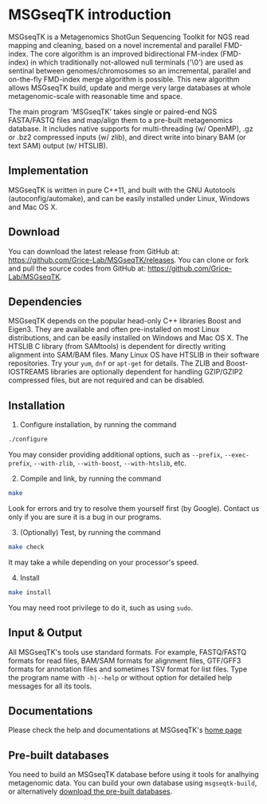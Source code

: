 MSGseqTK introduction
=====================
MSGseqTK is a Metagenomics ShotGun Sequencing Toolkit for NGS read mapping and cleaning,
based on a novel incremental and parallel FMD-index.
The core algorithm is an improved bidirectional FM-index (FMD-index) in which traditionally not-allowed
null terminals ('\0') are used as sentinal between genomes/chromosomes so an imcremental, parallel and on-the-fly
FMD-index merge algorithm is possible.
This new algorithm allows MSGseqTK build, update and merge very large databases at whole metagenomic-scale with reasonable time and space.

The main program 'MSGseqTK' takes single or paired-end NGS FASTA/FASTQ files and map/align them to a pre-built metagenomics database.
It includes native supports for multi-threading (w/ OpenMP), .gz or .bz2 compressed inputs (w/ zlib), and direct write into binary BAM (or text SAM) output (w/ HTSLIB).

Implementation
--------------
MSGseqTK is written in pure C++11, and built with the GNU Autotools (autoconfig/automake), and can be easily installed under Linux, Windows and Mac OS X.

Download
--------
You can download the latest release from GitHub at: https://github.com/Grice-Lab/MSGseqTK/releases.
You can clone or fork and pull the source codes from GitHub at: https://github.com/Grice-Lab/MSGseqTK.

Dependencies
------------
MSGseqTK depends on the popular head-only C++ libraries Boost and Eigen3. They are available and often pre-installed on most Linux distributions, and can be easily installed on Windows and Mac OS X.
The HTSLIB C library (from SAMtools) is dependent for directly writing alignment into SAM/BAM files. Many Linux OS have HTSLIB in their software repositories. Try your `yum`, `dnf` or `apt-get` for details.
The ZLIB and Boost-IOSTREAMS libraries are optionally dependent for handling GZIP/GZIP2 compressed files, but are not required and can be disabled.

Installation
------------
1. Configure installation, by running the command
```bash
./configure
```
You may consider providing additional options, such as `--prefix`, `--exec-prefix`,
`--with-zlib`, `--with-boost`, `--with-htslib`, etc.

2. Compile and link, by running the command
```bash
make
```
Look for errors and try to resolve them yourself first (by Google).
Contact us only if you are sure it is a bug in our programs.

3. (Optionally) Test, by running the command
```bash
make check
```
It may take a while depending on your processor's speed.

4. Install
```bash
make install
```
You may need root privilege to do it, such as using `sudo`.

Input & Output
--------------
All MSGseqTK's tools use standard formats. For example, FASTQ/FASTQ formats for read files, BAM/SAM formats for alignment files, GTF/GFF3 formats for annotation files and sometimes TSV format for list files. Type the program name with `-h|--help` or without option for detailed help messages for all its tools.

Documentations
--------------
Please check the help and documentations at MSGseqTK's [home page](https://www.med.upenn.edu/gricelab/msgseqtk.html "MSGseqTK home")

Pre-built databases
-------------------
You need to build an MSGseqTK database before using it tools for analhying metagenomic data.
You can build your own database using `msgseqtk-build`, or alternatively [download the pre-built databases](https://www.med.upenn.edu/gricelab/msgseqtk.html#databases "Pre-built databases").
